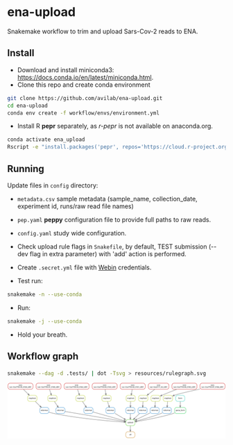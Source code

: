 # ena-upload

Snakemake workflow to trim and upload Sars-Cov-2 reads to ENA.

## Install

- Download and install miniconda3: <https://docs.conda.io/en/latest/miniconda.html>.
- Clone this repo and create conda environment

```bash
git clone https://github.com/avilab/ena-upload.git
cd ena-upload
conda env create -f workflow/envs/environment.yml
```

- Install R **pepr** separately, as *r-pepr* is not available on anaconda.org.

```bash
conda activate ena_upload
Rscript -e "install.packages('pepr', repos='https://cloud.r-project.org/')"
```

## Running

Update files in `config` directory:

- `metadata.csv` sample metadata (sample_name, collection_date, experiment id, runs/raw read file names)

- `pep.yaml` **peppy** configuration file to provide full paths to raw reads.

- `config.yaml` study wide configuration.

- Check upload rule flags in `Snakefile`, by default, TEST submission (--dev flag in extra parameter) with 'add' action is performed.

- Create `.secret.yml` file with [Webin](https://www.ebi.ac.uk/ena/submit/sra/#home) credentials.

- Test run:

```bash
snakemake -n --use-conda
```

- Run:

```bash
snakemake -j --use-conda
```

- Hold your breath.

## Workflow graph

```bash
snakemake --dag -d .tests/ | dot -Tsvg > resources/rulegraph.svg
```

![rulegraph](resources/rulegraph.svg)
